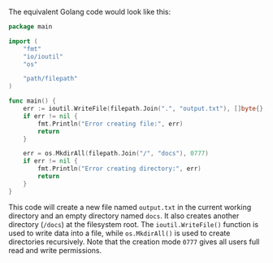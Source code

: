The equivalent Golang code would look like this:

```go
package main

import (
	"fmt"
	"io/ioutil"
	"os"

	"path/filepath"
)

func main() {
	err := ioutil.WriteFile(filepath.Join(".", "output.txt"), []byte{}, 0)
	if err != nil {
		fmt.Println("Error creating file:", err)
		return
	}

	err = os.MkdirAll(filepath.Join("/", "docs"), 0777)
	if err != nil {
		fmt.Println("Error creating directory:", err)
		return
	}
}
```

This code will create a new file named `output.txt` in the current working directory and an empty directory named `docs`. It also creates another directory (`/docs`) at the filesystem root. The `ioutil.WriteFile()` function is used to write data into a file, while `os.MkdirAll()` is used to create directories recursively. Note that the creation mode `0777` gives all users full read and write permissions.
